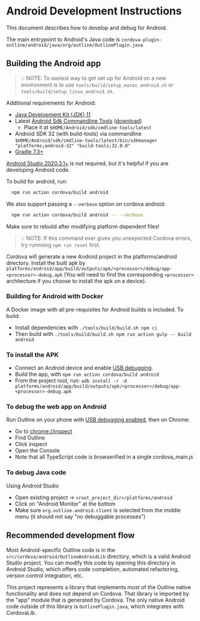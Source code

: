 # Android Development Instructions

This document describes how to develop and debug for Android.

The main entrypoint to Android's Java code is `cordova-plugin-outline/android/java/org/outline/OutlinePlugin.java`

## Building the Android app

> 💡 NOTE: To easiest way to get set up for Android on a new environment is to use `tools/build/setup_macos_android.sh` or `tools/build/setup_linux_android.sh`.

Additional requirements for Android:

- [Java Development Kit (JDK) 11](https://jdk.java.net/archive/)
- Latest [Android Sdk Commandline Tools](https://developer.android.com/studio/command-line) ([download](https://developer.android.com/studio#command-line-tools-only))
  - Place it at `$HOME/Android/sdk/cmdline-tools/latest`
- Android SDK 32 (with build-tools) via commandline `$HOME/Android/sdk/cmdline-tools/latest/bin/sdkmanager "platforms;android-32" "build-tools;32.0.0"`
- [Gradle 7.3+](https://gradle.org/install/)

[Android Studio 2020.3.1+](https://developer.android.com/studio) is not required, but it's helpful if you are developing Android code.

To build for android, run:

```sh
  npm run action cordova/build android
```

We also support passing a `--verbose` option on cordova android:

```sh
  npm run action cordova/build android -- --verbose
```

Make sure to rebuild after modifying platform dependent files!

> 💡 NOTE: If this command ever gives you unexpected Cordova errors, try runnning `npm run reset` first.

Cordova will generate a new Android project in the platforms/android directory. Install the built apk by `platforms/android/app/build/outputs/apk/<processor>/debug/app-<processor>-debug.apk` (You will need to find the corresponding `<processor>` architecture if you choose to install the apk on a device).

### Building for Android with Docker

A Docker image with all pre-requisites for Android builds is included. To build:

- Install dependencies with `./tools/build/build.sh npm ci`
- Then build with `./tools/build/build.sh npm run action gulp -- build android`

### To install the APK

- Connect an Android device and enable [USB debugging](https://developer.android.com/studio/debug/dev-options.html#enable).
- Build the app, with `npm run action cordova/build android`
- From the project root, run: `adb install -r -d platforms/android/app/build/outputs/apk/<processor>/debug/app-<processor>-debug.apk`

### To debug the web app on Android

Run Outline on your phone with [USB debugging enabled](https://developer.android.com/studio/debug/dev-options.html#enable), then on Chrome:

- Go to [chrome://inspect](chrome://inspect)
- Find Outline
- Click inspect
- Open the Console
- Note that all TypeScript code is browserified in a single cordova_main.js

### To debug Java code

Using Android Studio

- Open existing project → `<root_project_dir>/platforms/android`
- Click on "Android Monitor" at the bottom
- Make sure `org.outline.android.client` is selected from the middle menu (it should not say "no debuggable processes")

## Recommended development flow

Most Android-specific Outline code is in the `src/cordova/android/OutlineAndroidLib` directory, which is a valid Android Studio project. You can modify this code by opening this directory in Android Studio, which offers code completion, automated refactoring, version control integration, etc.

This project represents a library that implements most of the Outline native functionality and does not depend on Cordova. That library is imported by the "app" module that is generated by Cordova. The only native Android code outside of this library is `OutlinePlugin.java`, which integrates with CordovaLib.
